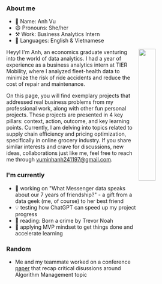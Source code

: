 ### About me
- 👤 Name: Anh Vu
- 😄 Pronouns: She/her
- ⚒️ Work: Business Analytics Intern
- 📣 Languages: English & Vietnamese

<img align="right" width="30%" height="30%" src="https://github.com/minhanhvu/minhanhvu/assets/87383756/0eeb5b5c-6a2c-4d6a-8ada-c7b329b88e21">

Heyy! I'm Anh, an economics graduate venturing into the world of data analytics. I had a year of experience as a business analytics intern at TIER Mobility, where I analyzed fleet-health data to minimize the risk of ride accidents and reduce the cost of repair and maintenance. 

On this page, you will find exemplary projects that addressed real business problems from my professional work, along with other fun personal projects. These projects are presented in 4 key pillars: context, action, outcome, and key learning points. Currently, I am delving into topics related to supply chain efficiency and pricing optimization, specifically in online grocery industry. If you share similar interests and crave for discussions, new ideas, collaborations just like me, feel free to reach me through vuminhanh241197@gmail.com.

### I'm currently 
- 🔭 working on "What Messenger data speaks about our 7 years of friendship?" - a gift from a data geek (me, of course) to her best friend 
- 💡 testing how ChatGPT can speed up my project progress
- 🌱 reading: Born a crime by Trevor Noah
- 👯 applying MVP mindset to get things done and accelerate learning

### Random
- Me and my teammate worked on a conference [paper](https://aisel.aisnet.org/icis2022/is_futureofwork/is_futureofwork/9/) that recap critical disussions around Algorithm Management topic 



